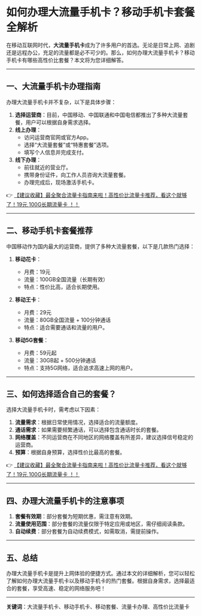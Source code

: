 # 如何办理大流量手机卡？移动手机卡套餐全解析

在移动互联网时代，**大流量手机卡**成为了许多用户的首选。无论是日常上网、追剧还是远程办公，充足的流量都是必不可少的。那么，如何办理大流量手机卡？移动手机卡有哪些高性价比套餐？本文将为您详细解答。

---

## 一、大流量手机卡办理指南

办理大流量手机卡并不复杂，以下是具体步骤：

1. **选择运营商**：目前，中国移动、中国联通和中国电信都推出了多种大流量套餐，用户可以根据自身需求选择。
2. **线上办理**：
   - 访问运营商官网或官方App。
   - 选择“大流量套餐”或“特惠套餐”选项。
   - 填写个人信息并完成支付。
3. **线下办理**：
   - 前往就近的营业厅。
   - 携带身份证件，向工作人员咨询大流量套餐。
   - 办理完成后，现场激活手机卡。

👉 [【建议收藏】最全聚合流量卡指南来啦！高性价比流量卡推荐，看这个就够了！19元 100G长期流量卡 ！！](https://bit.ly/Liuliangka)

---

## 二、移动手机卡套餐推荐

中国移动作为国内最大的运营商，提供了多种大流量套餐，以下是几款热门选择：

1. **移动花卡**：
   - 月费：19元
   - 流量：100GB全国流量（长期有效）
   - 特点：性价比高，适合长期使用。

2. **移动王卡**：
   - 月费：29元
   - 流量：80GB全国流量 + 100分钟通话
   - 特点：适合需要通话和流量的用户。

3. **移动5G套餐**：
   - 月费：59元起
   - 流量：30GB起 + 500分钟通话
   - 特点：支持5G网络，适合追求高速上网的用户。

---

## 三、如何选择适合自己的套餐？

选择大流量手机卡时，需考虑以下因素：

1. **流量需求**：根据日常使用情况，选择适合的流量额度。
2. **通话需求**：如果需要频繁通话，可以选择包含通话时长的套餐。
3. **网络覆盖**：不同运营商在不同地区的网络覆盖有所差异，建议选择信号稳定的运营商。
4. **预算**：根据自身预算，选择性价比最高的套餐。

👉 [【建议收藏】最全聚合流量卡指南来啦！高性价比流量卡推荐，看这个就够了！19元 100G长期流量卡 ！！](https://bit.ly/Liuliangka)

---

## 四、办理大流量手机卡的注意事项

1. **套餐有效期**：部分套餐为短期优惠，需注意有效期。
2. **流量使用范围**：部分套餐的流量仅限于特定应用或地区，需仔细阅读条款。
3. **自动续费**：部分套餐为自动续费模式，如需取消，需提前操作。

---

## 五、总结

办理大流量手机卡是提升上网体验的便捷方式。通过本文的详细解析，您可以轻松了解如何办理大流量手机卡以及移动手机卡的热门套餐。根据自身需求，选择最适合的套餐，享受高速、稳定的网络服务吧！

---

**关键词**：大流量手机卡、移动手机卡、移动套餐、流量卡办理、高性价比流量卡